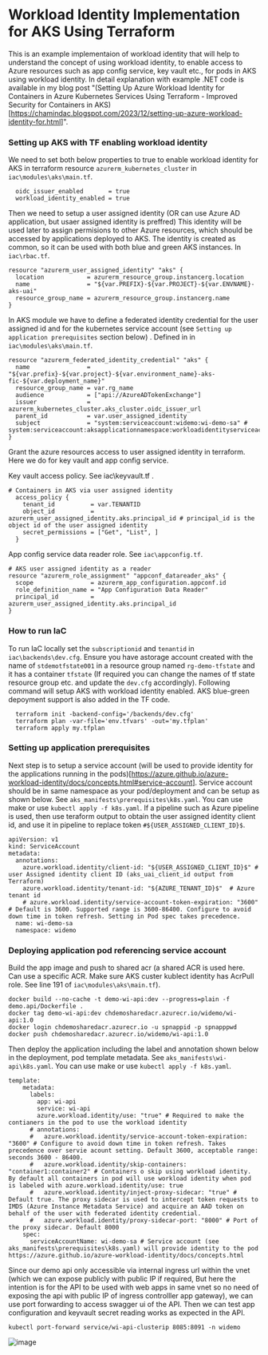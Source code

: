 # Workload Identity Implementation for AKS Using Terraform
This is an example implementaion of workload identity that will help to understand the concept of using workload identity, to enable access to Azure resources such as app config service, key vault etc., for pods in AKS using workload identity. In detail explanation with example .NET code is available in my blog post "(Setting Up Azure Workload Identity for Containers in Azure Kubernetes Services Using Terraform - Improved Security for Containers in AKS)[https://chamindac.blogspot.com/2023/12/setting-up-azure-workload-identity-for.html]". 

### Setting up AKS with TF enabling workload identity
We need to set both below properties to true to enable workload identity for AKS in terraform resource `azurerm_kubernetes_cluster` in `iac\modules\aks\main.tf`.
```
  oidc_issuer_enabled       = true
  workload_identity_enabled = true
```

Then we need to setup a user assigned identity (OR can use Azure AD application, but usaer assigned identity is preffred) This identity will be used later to assign permisions to other Azure resources, which should be accessed by applications deployed to AKS. The identity is created as common, so it can be used with both blue and green AKS instances. In `iac\rbac.tf`.

```
resource "azurerm_user_assigned_identity" "aks" {
  location            = azurerm_resource_group.instancerg.location
  name                = "${var.PREFIX}-${var.PROJECT}-${var.ENVNAME}-aks-uai"
  resource_group_name = azurerm_resource_group.instancerg.name
}
```

In AKS module we have to define a federated identity credential for the user assigned id and for the kubernetes service account (see `Setting up application prerequisites` section below) . Defined in in `iac\modules\aks\main.tf`.

```
resource "azurerm_federated_identity_credential" "aks" {
  name                = "${var.prefix}-${var.project}-${var.environment_name}-aks-fic-${var.deployment_name}"
  resource_group_name = var.rg_name
  audience            = ["api://AzureADTokenExchange"]
  issuer              = azurerm_kubernetes_cluster.aks_cluster.oidc_issuer_url
  parent_id           = var.user_assigned_identity
  subject             = "system:serviceaccount:widemo:wi-demo-sa" # system:serviceaccount:aksapplicationnamespace:workloadidentityserviceaccountname
}
```
Grant the azure resources access to user assigned identity in terraform. Here we do for key vault and app config service.

Key vault access policy. See iac\keyvault.tf .
```
# Containers in AKS via user assigned identity
  access_policy {
    tenant_id          = var.TENANTID
    object_id          = azurerm_user_assigned_identity.aks.principal_id # principal_id is the object id of the user assigned identity
    secret_permissions = ["Get", "List", ]
  }
```
App config service data reader role. See `iac\appconfig.tf`.

```
# AKS user assigned identity as a reader
resource "azurerm_role_assignment" "appconf_datareader_aks" {
  scope                = azurerm_app_configuration.appconf.id
  role_definition_name = "App Configuration Data Reader"
  principal_id         = azurerm_user_assigned_identity.aks.principal_id
}
```

### How to run IaC
To run IaC locally set the `subscriptionid` and `tenantid` in `iac\backends\dev.cfg`. Ensure you have astorage account created with the name of `stdemotfstate001` in a resource group named `rg-demo-tfstate` and it has a container `tfstate` (If required you can change the names of tf state resource group etc. and update the `dev.cfg` accordingly). Following command will setup AKS with workload identity enabled. AKS blue-green depoyment support is also added in the TF code.

```
  terraform init -backend-config='/backends/dev.cfg'
  terraform plan -var-file='env.tfvars' -out='my.tfplan'
  terraform apply my.tfplan
```

### Setting up application prerequisites
Next step is to setup a service account (will be used to provide identity for the applications running in the pods)[https://azure.github.io/azure-workload-identity/docs/concepts.html#service-account]. Service account should be in same namespace as your pod/deployment and can be setup as shown below. See `aks_manifests\prerequisites\k8s.yaml`. You can use make or use `kubectl apply -f k8s.yaml`. If a pipeline such as Azure pipeline is used, then use teraform output to obtain the user assigned identity client id, and use it in pipeline to replace token `#${USER_ASSIGNED_CLIENT_ID}$`.

```
apiVersion: v1
kind: ServiceAccount
metadata:
  annotations:
    azure.workload.identity/client-id: "${USER_ASSIGNED_CLIENT_ID}$" # user Assigned identity client ID (aks_uai_client_id output from Terraform)
    azure.workload.identity/tenant-id: "${AZURE_TENANT_ID}$"  # Azure tenant id
    # azure.workload.identity/service-account-token-expiration: "3600" # Default is 3600. Supported range is 3600-86400. Configure to avoid down time in token refresh. Setting in Pod spec takes precedence.
  name: wi-demo-sa
  namespace: widemo
  ```


### Deploying application pod referencing service account

Build the app image and push to shared acr (a shared ACR is used here. Can use a specific ACR. Make sure AKS custer kublect identity has AcrPull role. See line 191 of `iac\modules\aks\main.tf`).

```
docker build --no-cache -t demo-wi-api:dev --progress=plain -f demo.api/Dockerfile .
docker tag demo-wi-api:dev chdemosharedacr.azurecr.io/widemo/wi-api:1.0
docker login chdemosharedacr.azurecr.io -u spnappid -p spnapppwd
docker push chdemosharedacr.azurecr.io/widemo/wi-api:1.0
```

Then deploy the application including the label and annotation shown below in the deployment, pod template metadata. See `aks_manifests\wi-api\k8s.yaml`. You can use make or use `kubectl apply -f k8s.yaml`.

```
template:
    metadata:
      labels:
        app: wi-api
        service: wi-api
        azure.workload.identity/use: "true" # Required to make the contianers in the pod to use the workload identity
      # annotations:
      #   azure.workload.identity/service-account-token-expiration: "3600" # Configure to avoid down time in token refresh. Takes precedence over servie acount setting. Default 3600, acceptable range: seconds 3600 - 86400.
      #   azure.workload.identity/skip-containers: "container1:container2" # Containers o skip using workload identity. By default all containers in pod will use workload identity when pod is labeled with azure.workload.identity/use: true 
      #   azure.workload.identity/inject-proxy-sidecar: "true" # Default true. The proxy sidecar is used to intercept token requests to IMDS (Azure Instance Metadata Service) and acquire an AAD token on behalf of the user with federated identity credential.
      #   azure.workload.identity/proxy-sidecar-port: "8000" # Port of the proxy sidecar. Default 8000
    spec:
      serviceAccountName: wi-demo-sa # Service account (see aks_manifests\prerequisites\k8s.yaml) will provide identity to the pod https://azure.github.io/azure-workload-identity/docs/concepts.html
```

Since our demo api only accessible via internal ingress url within the vnet (which we can expose publicly with public IP if required, But here the intention is for the API to be used with web apps in same vnet so no need of exposing the api with public IP of ingress controlller app gateway), we can use port forwarding to access swagger ui of the API. Then we can test app configuration and keyvault secret reading works as expected in the API.

```
kubectl port-forward service/wi-api-clusterip 8085:8091 -n widemo
```

![image](https://github.com/chamindac/aks_workloadidentity/assets/20109548/599d9d1c-f078-4f1a-a588-c07417fd757f)
